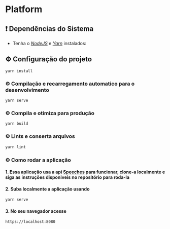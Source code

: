 # Platform

## ❗ Dependências do Sistema

- Tenha o [_NodeJS_](https://nodejs.org/en/) e [_Yarn_](https://classic.yarnpkg.com/lang/en/docs/install) instalados:

## ⚙️ Configuração do projeto
```
yarn install
```

### ⚙️ Compilação e recarregamento automatico para o desenvolvimento
```
yarn serve
```

### ⚙️ Compila e otimiza para produção
```
yarn build
```

### ⚙️ Lints e conserta arquivos
```bash
yarn lint
```

###  ⚙️ Como rodar a aplicação

#### 1. Essa aplicação usa a api  [Speeches](https://github.com/DaniloJNS/speeches) para funcionar, clone-a localmente e siga as instruções disponiveis no repositório para roda-la 

#### 2.  Suba localmente a aplicação usando 

```sh
yarn serve
```

#### 3. No seu navegador acesse

```sh
https://localhost:8080
```

